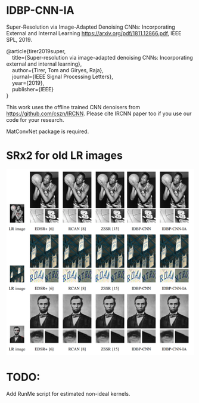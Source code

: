 # IDBP-CNN-IA
Super-Resolution via Image-Adapted Denoising CNNs: Incorporating External and Internal Learning 
https://arxiv.org/pdf/1811.12866.pdf, IEEE SPL, 2019.

@article{tirer2019super,  
  &nbsp; &nbsp; title={Super-resolution via image-adapted denoising CNNs: Incorporating external and internal learning},  
  &nbsp; &nbsp; author={Tirer, Tom and Giryes, Raja},  
  &nbsp; &nbsp; journal={IEEE Signal Processing Letters},  
  &nbsp; &nbsp; year={2019},  
  &nbsp; &nbsp; publisher={IEEE}  
}

This work uses the offline trained CNN denoisers from https://github.com/cszn/IRCNN.
Please cite IRCNN paper too if you use our code for your research.

MatConvNet package is required.

# SRx2 for old LR images
<img src="readme_figs/old_LR_images.png"> 

# TODO:
Add RunMe script for estimated non-ideal kernels.
